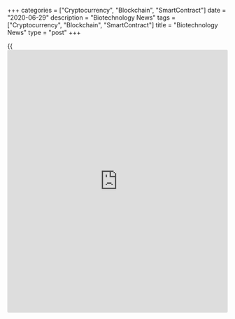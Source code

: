 +++
categories = ["Cryptocurrency", "Blockchain", "SmartContract"]
date = "2020-06-29"
description = "Biotechnology News"
tags = ["Cryptocurrency", "Blockchain", "SmartContract"]
title = "Biotechnology News"
type = "post"
+++

{{<iframe id="large-banner" src="https://www.bounty.group/#slide=19.0" width="100%" height="600" scrolling="no" style="border: 0px solid rgb(216, 221, 230); border-radius: 3px;">}}

![ttdeye june25][1]

Chengdu Ai Qin E-commerce Co., Ltd has recalled 1362 pairs of TTDeye
Brand colored [contact](https://www.playgroundfx.com/contact/) lenses, which were found to be distributed without
FDA clearance and may pose a threat to health, the U.S. Food and Drug
Administration said in a statement.

![gardensaladrecall june25][2]

Grocery retailer ALDI has recalled Little Salad Bar Garden Salad citing
possibility for Cyclospora infection, the U.S. Food and Drug
Administration said in a statement. The recall follows an investigation
by the U. S. health officials, including the FDA, Centers for Disease
Control and Prevention as well as state and local partners, about a
multistate outbreak of Cyclospora infections.

![northstar june23][3]

Flagstone Foods LLC is recalling certain North Star Sweet & Salty
Caramel Trail Mix citing the possible presence of undeclared cashews, an
allergen, the U.S. Food and Drug Administration announced in a
statement. The recall involves its 14-ounce, plastic stand-up resealable
packages, marked with UPC Code 0- 80948-63064-4 and lot code # 05M04210
with an expiration date of 04/22/2021.

![salads june22][4]

The U. S. health officials, including the Food and Drug Administration,
Centers for Disease Control and Prevention as well as state and local
partners, are investigating a multistate outbreak of Cyclospora
infections potentially linked to bagged salad products sold by three
retailers.

   1. cdn.rtt[news](https://www.letsplayfx.com/blog/forex-news-website/).com/articleimages/ustopstories/2020/june/ttdeye-june25.jpg (ttdeye june25)
   2. cdn.rtt[news](https://www.letsplayfx.com/blog/forex-news-website/).com/articleimages/ustopstories/2020/june/gardensaladrecall-june25.jpg (gardensaladrecall june25)
   3. cdn.rtt[news](https://www.letsplayfx.com/blog/forex-news-website/).com/articleimages/ustopstories/2020/june/northstar-june23.jpg (northstar june23)
   4. cdn.rtt[news](https://www.letsplayfx.com/blog/forex-news-website/).com/articleimages/ustopstories/2020/june/salads-june22.jpg (salads june22)